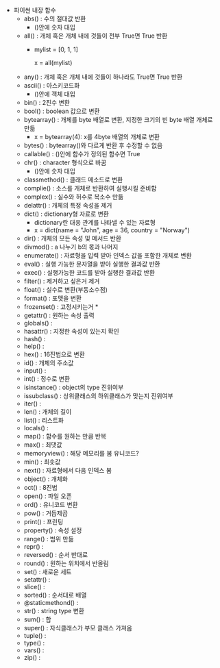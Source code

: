 * 파이썬 내장 함수
  * abs() : 수의 절대값 반환
    * ()안에 숫자 대입
  * all() : 개체 혹은 개체 내에 것들이 전부 True면 True 반환
    * mylist = [0, 1, 1]
      
      x = all(mylist)
  * any() : 개체 혹은 개체 내에 것들이 하나라도 True면 True 반환
  * ascii() : 아스키코드화
    * ()안에 객체 대입
  * bin() : 2진수 변환
  * bool() : boolean 값으로 변환
  * bytearray() : 개체를 byte 배열로 변환, 지정한 크기의 빈 byte 배열 개체로 만듦
    * x = bytearray(4): x를 4byte 배열의 개체로 변환
  * bytes() : bytearray()와 다르게 반환 후 수정할 수 없음
  * callable() : ()안에 함수가 정의된 함수면 True
  * chr() : character 형식으로 바꿈
    * ()안에 숫자 대입
  * classmethod() : 클래드 메소드로 변환
  * complie() : 소스를 개체로 반환하여 실행시킬 준비함
  * complex() : 실수와 허수로 복소수 만듦
  * delattr() : 개체의 특정 속성을 제거
  * dict() : dictionary형 자료로 변환
    * dictionary란 대응 관계를 나타낼 수 있는 자료형
    * x = dict(name = "John", age = 36, country = "Norway")
  * dir() : 개체의 모든 속성 및 메서드 반환
  * divmod() : a 나누기 b의 몫과 나머지
  * enumerate() : 자료형을 입력 받아 인덱스 값을 포함한 개체로 변환
  * eval() : 실행 가능한 문자열을 받아 실행한 결과값 반환
  * exec() : 실행가능한 코드를 받아 실행한 결과값 반환
  * filter() : 제거하고 싶은거 제거
  * float() : 실수로 변환(부동소수점)
  * format() : 포맷을 변환
  * frozenset() : 고정시키는거 *
  * getattr() : 원하는 속성 출력
  * globals() : 
  * hasattr() : 지정한 속성이 있는지 확인
  * hash() :
  * help() :
  * hex() : 16진법으로 변환
  * id() : 개체의 주소값
  * input() :
  * int() : 정수로 변환
  * isinstance() : object의 type 진위여부
  * issubclass() : 상위클래스의 하위클래스가 맞는지 진위여부
  * iter() :
  * len() : 개체의 길이
  * list() : 리스트화
  * locals() : 
  * map() : 함수를 원하는 만큼 반복
  * max() : 최댓값
  * memoryview() : 해당 메모리를 봄 유니코드?
  * min() : 최솟값
  * next() : 자료형에서 다음 인덱스 봄
  * object() : 개체화
  * oct() : 8진법
  * open() : 파일 오픈
  * ord() : 유니코드 변환
  * pow() : 거듭제곱
  * print() : 프린팅
  * property() : 속성 설정
  * range() : 범위 만듦
  * repr() :
  * reversed() : 순서 반대로
  * round() : 원하는 위치에서 반올림
  * set() : 새로운 세트
  * setattr() :
  * slice() :
  * sorted() : 순서대로 배열
  * @staticmethond() :
  * str() : string type 변환
  * sum() : 합
  * super() : 자식클래스가 부모 클래스 가져옴
  * tuple() :
  * type() :
  * vars() :
  * zip() :

